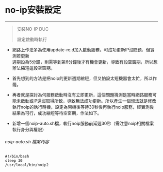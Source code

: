 # no-ip安裝設定

---

> 安裝NO-IP DUC
>
> 設定啟動時執行

* 網路上作法多為使用update-rc.d加入啟動服務，可成功更新IP沒問題，但實測若更新  
  週期設為5分鐘，則需等到第6分鐘後才有機會更新，導致有段空窗期，所以想辦法縮短這段空窗期。

* 首先想到的方法是把noip的更新週期縮短，但又怕設太短機器會太忙，所以作罷。

* 再者就是探討為何服務啟動時沒有立即更新，這個問題猜測是當時網路服務可能未啟動或IP還沒取得所致，導致無法成功更新。所以產生一個想法就是修改執行noip的執行時機，設定為開機後等待30秒後再執行noip服務，經實測後結果為可行，成功縮短等待空窗期，作法如下。

* 新增一個noip-auto.sh檔，執行noip服務前延遲30秒（需注意noip相關檔案執行身分與權限）

###### noip-auto.sh 檔案內容

```
#!/bin/bash
sleep 30
/usr/local/bin/noip2
```



